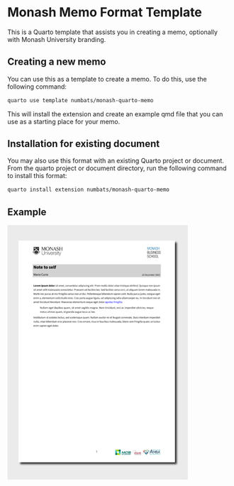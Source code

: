 
<!-- README.md is generated from README.qmd. Please edit that file -->

# Monash Memo Format Template

This is a Quarto template that assists you in creating a memo,
optionally with Monash University branding.

## Creating a new memo

You can use this as a template to create a memo. To do this, use the
following command:

``` bash
quarto use template numbats/monash-quarto-memo
```

This will install the extension and create an example qmd file that you
can use as a starting place for your memo.

## Installation for existing document

You may also use this format with an existing Quarto project or
document. From the quarto project or document directory, run the
following command to install this format:

``` bash
quarto install extension numbats/monash-quarto-memo
```

## Example

<div>

[![](examples/template.png)](examples/template.pdf)

</div>
